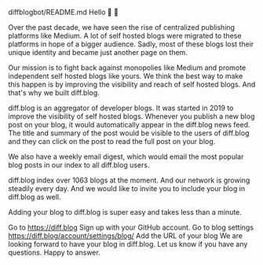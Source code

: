 diffblogbot/README.md
Hello 👋 👋

Over the past decade, we have seen the rise of centralized publishing platforms like Medium. A lot of self hosted blogs were migrated to these platforms in hope of a bigger audience. Sadly, most of these blogs lost their unique identity and became just another page on them.

Our mission is to fight back against monopolies like Medium and promote independent self hosted blogs like yours. We think the best way to make this happen is by improving the visibility and reach of self hosted blogs. And that's why we built diff.blog.

diff.blog is an aggregator of developer blogs. It was started in 2019 to improve the visibility of self hosted blogs. Whenever you publish a new blog post on your blog, it would automatically appear in the diff.blog news feed. The title and summary of the post would be visible to the users of diff.blog and they can click on the post to read the full post on your blog.

We also have a weekly email digest, which would email the most popular blog posts in our index to all diff.blog users.

diff.blog index over 1063 blogs at the moment. And our network is growing steadily every day. And we would like to invite you to include your blog in diff.blog as well.

Adding your blog to diff.blog is super easy and takes less than a minute.

Go to https://diff.blog
Sign up with your GitHub account.
Go to blog settings https://diff.blog/account/settings/blog/
Add the URL of your blog
We are looking forward to have your blog in diff.blog. Let us know if you have any questions. Happy to answer.
